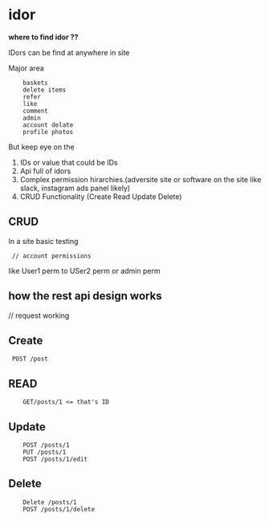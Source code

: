 # idor 

**where to find idor ??**

IDors can be find at anywhere in site

Major area
        
        baskets
        delete items
        refer
        like
        comment
        admin
        account delate
        profile photos

But keep eye on the 

1. IDs or value that could be IDs
2. Api full of idors
3. Complex permission hirarchies.(adversite site or software on the site like slack, instagram ads panel likely)
4. CRUD Functionality (Create Read Update Delete)


## CRUD 

In a site basic testing 

     // account permissions
like User1 perm to USer2 perm or admin perm

## how the rest api design works 
// request working
## Create

     POST /post

## READ

        GET/posts/1 <= that's ID
## Update
        
        POST /posts/1
        PUT /posts/1
        POST /posts/1/edit
## Delete

        Delete /posts/1
        POST /posts/1/delete

